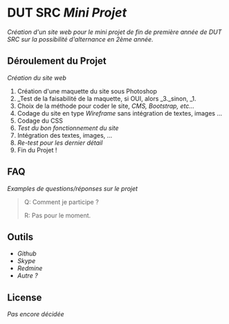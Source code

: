# DUT SRC _Mini Projet_

_Création d'un site web pour le mini projet de fin de première année de DUT SRC sur la possibilité d'alternance en 2ème année._

## Déroulement du Projet

_Création du site web_ 

1. Création d'une maquette du site sous Photoshop
2. _Test de la faisabilité de la maquette, si OUI, alors _3._sinon, _1.
3. Choix de la méthode pour coder le site, _CMS, Bootstrap, etc…_
4. Codage du site en type _Wireframe_ sans intégration de textes, images …
5. Codage du CSS
6. _Test du bon fonctionnement du site_
7. Intégration des textes, images, …
8. _Re-test pour les dernier détail_
9. Fin du Projet !

## FAQ

_Examples de questions/réponses sur le projet_

> Q: Comment je participe ?
> 
> R: Pas pour le moment.

## Outils

- _Github_
- _Skype_
- _Redmine_
- _Autre ?_

## License

_Pas encore décidée_